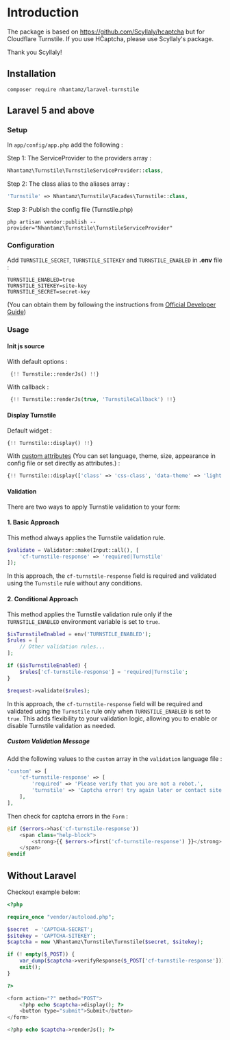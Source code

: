 # Introduction
The package is based on https://github.com/Scyllaly/hcaptcha but for Cloudflare Turnstile. If you use HCaptcha, please use Scyllaly's package.

Thank you Scyllaly!

## Installation

```
composer require nhantamz/laravel-turnstile
```

## Laravel 5 and above

### Setup

In `app/config/app.php` add the following :

Step 1: The ServiceProvider to the providers array :

```php
Nhantamz\Turnstile\TurnstileServiceProvider::class,
```

Step 2: The class alias to the aliases array :

```php
'Turnstile' => Nhantamz\Turnstile\Facades\Turnstile::class,
```

Step 3: Publish the config file (Turnstile.php)

```Shell
php artisan vendor:publish --provider="Nhantamz\Turnstile\TurnstileServiceProvider"
```

### Configuration

Add `TURNSTILE_SECRET`, `TURNSTILE_SITEKEY` and `TURNSTILE_ENABLED` in **.env** file :

```
TURNSTILE_ENABLED=true
TURNSTILE_SITEKEY=site-key
TURNSTILE_SECRET=secret-key
```

(You can obtain them by following the instructions from [Official Developer Guide](https://developers.cloudflare.com/turnstile/get-started/))

### Usage

#### Init js source

With default options :

```php
 {!! Turnstile::renderJs() !!}
```

With callback :

```php
 {!! Turnstile::renderJs(true, 'TurnstileCallback') !!}
```

#### Display Turnstile

Default widget :

```php
{!! Turnstile::display() !!}
```

With [custom attributes](https://developers.cloudflare.com/turnstile/get-started/client-side-rendering/) (You can set language, theme, size, appearance in config file or set directly as attributes.) :

```php
{!! Turnstile::display(['class' => 'css-class', 'data-theme' => 'light']) !!}
```

#### Validation

There are two ways to apply Turnstile validation to your form:

#### 1. Basic Approach

This method always applies the Turnstile validation rule.

```php
$validate = Validator::make(Input::all(), [
    'cf-turnstile-response' => 'required|Turnstile'
]);

```

In this approach, the `cf-turnstile-response` field is required and validated using the `Turnstile` rule without any conditions.

#### 2. Conditional Approach

This method applies the Turnstile validation rule only if the `TURNSTILE_ENABLED` environment variable is set to `true`.

```php
$isTurnstileEnabled = env('TURNSTILE_ENABLED');
$rules = [
    // Other validation rules...
];

if ($isTurnstileEnabled) {
    $rules['cf-turnstile-response'] = 'required|Turnstile';
}

$request->validate($rules);

```

In this approach, the `cf-turnstile-response` field will be required and validated using the `Turnstile` rule only when `TURNSTILE_ENABLED` is set to `true`. This adds flexibility to your validation logic, allowing you to enable or disable Turnstile validation as needed.

##### Custom Validation Message

Add the following values to the `custom` array in the `validation` language file :

```php
'custom' => [
    'cf-turnstile-response' => [
        'required' => 'Please verify that you are not a robot.',
        'turnstile' => 'Captcha error! try again later or contact site admin.',
    ],
],
```

Then check for captcha errors in the `Form` :

```php
@if ($errors->has('cf-turnstile-response'))
    <span class="help-block">
        <strong>{{ $errors->first('cf-turnstile-response') }}</strong>
    </span>
@endif
```

## Without Laravel

Checkout example below:

```php
<?php

require_once "vendor/autoload.php";

$secret  = 'CAPTCHA-SECRET';
$sitekey = 'CAPTCHA-SITEKEY';
$captcha = new \Nhantamz\Turnstile\Turnstile($secret, $sitekey);

if (! empty($_POST)) {
    var_dump($captcha->verifyResponse($_POST['cf-turnstile-response']));
    exit();
}

?>

<form action="?" method="POST">
    <?php echo $captcha->display(); ?>
    <button type="submit">Submit</button>
</form>

<?php echo $captcha->renderJs(); ?>
```
